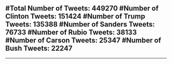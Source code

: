 #Total Number of Tweets: 449270 
#Number of Clinton Tweets: 151424
#Number of Trump Tweets: 135388
#Number of Sanders Tweets: 76733
#Number of Rubio Tweets: 38133
#Number of Carson Tweets: 25347
#Number of Bush Tweets: 22247
---
---
